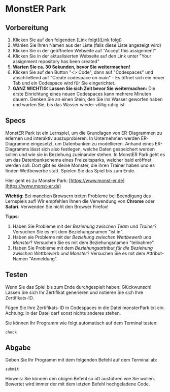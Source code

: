 # MonstER Park

## Vorbereitung
1. Klicken Sie auf den folgenden [Link folgt](Link folgt)
2. Wählen Sie Ihren Namen aus der Liste (falls diese Liste angezeigt wird)
2. Klicken Sie in der geöffneten Webseite auf "Accept this assignment"
3. Klicken Sie in der aktualisierten Webseite auf den Link unter "Your assignment repository has been created"
4. **Warten Sie ca. 30 Sekunden, bevor Sie weitermachen!**
5. Klicken Sie auf den Button "<> Code", dann auf "Codespaces" und abschließend auf "Create codespace on main" - Es öffnet sich ein neuer Tab und ein Codespace wird für Sie eingerichtet.
6. **GANZ WICHTIG: Lassen Sie sich Zeit bevor Sie weitermachen:** Die erste Einrichtung eines neuen Codespaces kann mehrere Minuten dauern. Denken Sie an einen Stein, den Sie ins Wasser geworfen haben und warten Sie, bis das Wasser wieder völlig ruhig ist.

## Specs
MonstER Park ist ein Lernspiel, um die Grundlagen von ER-Diagrammen zu erlernen und interaktiv auszuprobieren. In Unternehmen werden ER-Diagramme eingesetzt, um Datenbanken zu modellieren. Anhand eines ER-Diagramms lässt sich also festlegen, welche Daten gespeichert werden sollen und wie sie in Beziehung zueinander stehen. In MonstER Park geht es um das Datenbankschema eines Freizeitsparks, welcher bald eröffnet werden soll. Dort gibt es kleine Monster, die ihren Trainer haben und es finden Wettbewerbe statt. Spielen Sie das Spiel bis zum Ende.

Hier geht es zu Monster Park: [https://www.monst-er.de](https://www.monst-er.de)

**Wichtig**: Bei manchen Browsern treten Probleme bei Beendigung des Lernspiels auf! Wir empfehlen Ihnen die Verwendung von **Chrome** oder **Safari**. Verwenden Sie nicht den Browser Firefox!

**Tipps**:
1. Haben Sie Probleme mit der *Beziehung zwischen Team und Trainer*? Versuchen Sie es mit dem Beziehungsnamen "ist in".
2. Haben sie Probleme mit der *Beziehung zwischen Wettbewerb und Monster*? Versuchen Sie es mit dem Beziehungsnamen "teilnahme".
3. Haben Sie Probleme mit dem *Beziehungsattribut für die Beziehung zwischen Wettbewerb und Monster*? Versuchen Sie es mit dem Attribut-Namen "Anmeldung".


## Testen
Wenn Sie das Spiel bis zum Ende durchgespielt haben: Glückwunsch! Lassen Sie sich Ihr Zertifikat generieren und notieren Sie sich Ihre Zertifikats-ID. 

Fügen Sie Ihre Zertifikats-ID in Codespaces in die Datei monsterPark.txt ein. Achtung: In der Datei darf sonst nichts anderes stehen.

Sie können Ihr Programm wie folgt automatisch auf dem Terminal testen:

    check


## Abgabe

Geben Sie Ihr Programm mit dem folgenden Befehl auf dem Terminal ab:

    submit

Hinweis: Sie können den obigen Befehl so oft ausführen wie Sie wollen. Bewertet wird immer der mit dem letzten Befehl hochgeladene Code.


